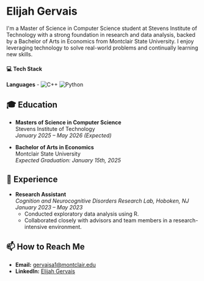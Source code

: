# Elijah Gervais 

I'm a Master of Science in Computer Science student at Stevens Institute of Technology with a strong foundation in research and data analysis, backed by a Bachelor of Arts in Economics from Montclair State University. I enjoy leveraging technology to solve real-world problems and continually learning new skills.

#### 💻 Tech Stack
**Languages** -
![C++](https://img.shields.io/badge/-C++-00599C?logo=c%2B%2B)
![Python](https://img.shields.io/badge/-Python-3776AB?logo=python)


## 🎓 Education

- **Masters of Science in Computer Science**  
  Stevens Institute of Technology  
  *January 2025 – May 2026 (Expected)*

- **Bachelor of Arts in Economics**  
  Montclair State University  
  *Expected Graduation: January 15th, 2025*

## 💼 Experience

- **Research Assistant**  
  *Cognition and Neurocognitive Disorders Research Lab, Hoboken, NJ*  
  *January 2023 – May 2023*  
  - Conducted exploratory data analysis using R.
  - Collaborated closely with advisors and team members in a research-intensive environment.
  
  


## 📫 How to Reach Me

- **Email:** [gervaisa1@montclair.edu](mailto:gervaisa1@montclair.edu)
- **LinkedIn:** [Elijah Gervais](https://www.linkedin.com/in/elijah-g-118b17284)

<!--
**Elijahdg/Elijahdg** is a ✨ _special_ ✨ repository because its `README.md` (this file) appears on your GitHub profile.

Here are some ideas to get you started:

- 🔭 I’m currently working on ...
- 🌱 I’m currently learning ...
- 👯 I’m looking to collaborate on ...
- 🤔 I’m looking for help with ...
- 💬 Ask me about ...
- 📫 How to reach me: ...
- 😄 Pronouns: ...
- ⚡ Fun fact: ...
-->
